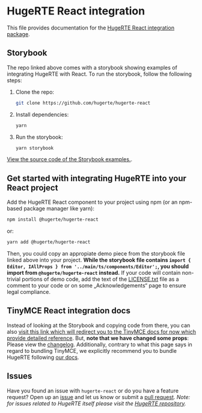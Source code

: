 # HugeRTE React integration
This file provides documentation for the [HugeRTE React integration package](https://github.com/hugerte/hugerte-react).

## Storybook
The repo linked above comes with a storybook showing examples of integrating HugeRTE with React. To run the storybook, follow the following steps:
1. Clone the repo:
   ```bash
   git clone https://github.com/hugerte/hugerte-react
   ```
2. Install dependencies:
   ```bash
   yarn
   ```
3. Run the storybook:
   ```bash
   yarn storybook
   ```

[View the source code of the Storybook examples.](https://github.com/hugerte/hugerte-react/blob/main/src/stories/Editor.stories.tsx).

## Get started with integrating HugeRTE into your React project
Add the HugeRTE React component to your project using npm (or an npm-based package manager like yarn):

```bash
npm install @hugerte/hugerte-react
```

or:

```bash
yarn add @hugerte/hugerte-react
```

Then, you could copy an appropiate demo piece from the storybook file linked above into your project. **While the storybook file contains `import { Editor, IAllProps } from '../main/ts/components/Editor';`, you should import from `@hugerte/hugerte-react` instead.** If your code will contain non-trivial portions of demo code, add the text of the [LICENSE.txt](LICENSE.txt) file as a comment to your code or on some „Acknowledgements“ page to ensure legal compliance.

## TinyMCE React integration docs
Instead of looking at the Storybook and copying code from there, you can also [visit this link which will redirect you to the TinyMCE docs for now which provide detailed reference](https://hugerte.org/docs/hugerte/1/react-ref). But, **note that we have changed some props**: Please view the [changelog](https://github.com/hugerte/hugerte-react/blob/main/CHANGELOG.md). Additionally, contrary to what this page says in regard to bundling TinyMCE, we explicitly recommend you to bundle HugeRTE following [our docs](../README.md#bundling).

## Issues

Have you found an issue with `hugerte-react` or do you have a feature request? Open up an [issue](https://github.com/hugerte/hugerte-react/issues) and let us know or submit a [pull request](https://github.com/hugerte/hugerte-react/pulls). *Note: for issues related to HugeRTE itself please visit the [HugeRTE repository](https://github.com/hugerte/hugerte).*
